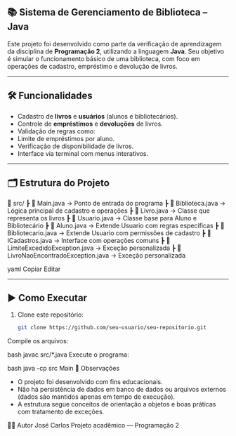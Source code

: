 
## 📚 Sistema de Gerenciamento de Biblioteca – Java

Este projeto foi desenvolvido como parte da verificação de aprendizagem da disciplina de **Programação 2**, utilizando a linguagem **Java**. Seu objetivo é simular o funcionamento básico de uma biblioteca, com foco em operações de cadastro, empréstimo e devolução de livros.

---

## 🛠 Funcionalidades

- Cadastro de **livros** e **usuários** (alunos e bibliotecários).
- Controle de **empréstimos** e **devoluções** de livros.
- Validação de regras como:
- Limite de empréstimos por aluno.
- Verificação de disponibilidade de livros.
- Interface via terminal com menus interativos.

---

## 🗂 Estrutura do Projeto

📁 src/
┣ 📄 Main.java → Ponto de entrada do programa
┣ 📄 Biblioteca.java → Lógica principal de cadastro e operações
┣ 📄 Livro.java → Classe que representa os livros
┣ 📄 Usuario.java → Classe base para Aluno e Bibliotecário
┣ 📄 Aluno.java → Extende Usuario com regras específicas
┣ 📄 Bibliotecario.java → Extende Usuario com permissões de cadastro
┣ 📄 ICadastros.java → Interface com operações comuns
┣ 📄 LimiteExcedidoException.java → Exceção personalizada
┣ 📄 LivroNaoEncontradoException.java → Exceção personalizada

yaml
Copiar
Editar

---

## ▶️ Como Executar

1. Clone este repositório:
   ```bash
   git clone https://github.com/seu-usuario/seu-repositorio.git
Compile os arquivos:

bash
javac src/*.java
Execute o programa:

bash
java -cp src Main
📌 Observações
- O projeto foi desenvolvido com fins educacionais.
- Não há persistência de dados em banco de dados ou arquivos externos (dados são mantidos apenas em tempo de execução).
- A estrutura segue conceitos de orientação a objetos e boas práticas com tratamento de exceções.

👨‍💻 Autor
José Carlos
Projeto acadêmico — Programação 2
